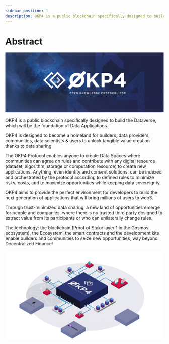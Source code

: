 ```yaml
---
sidebar_position: 1
description: OKP4 is a public blockchain specifically designed to build the Dataverse, the foundation of Data Applications.
---
```


# Abstract

<head>
  <title>OKP4 Whitepaper</title>
</head>

![OKP4 Logo](/img/content/OKP4.jpg)

OKP4 is a public blockchain specifically designed to build the Dataverse, which will be the foundation of Data Applications.

OKP4 is designed to become a homeland for builders, data providers, communities, data scientists & users to unlock tangible value creation thanks to data sharing.

The OKP4 Protocol enables anyone to create Data Spaces where communities can agree on rules and contribute with any digital resource (dataset, algorithm, storage or computation resource) to create new applications. Anything, even identity and consent solutions, can be indexed and orchestrated by the protocol according to defined rules to minimize risks, costs, and to maximize opportunities while keeping data sovereignty.

OKP4 aims to provide the perfect environment for developers to build the next generation of applications that will bring millions of users to web3.

Through trust-minimized data sharing, a new land of opportunities emerge for people and companies, where there is no trusted third party designed to extract value from its participants or who can unilaterally change rules.

The technology: the blockchain (Proof of Stake layer 1 in the Cosmos ecosystem), the Ecosystem, the smart contracts and the development kits enable builders and communities to seize new opportunities, way beyond Decentralized Finance!

![Workflow process OKP4](/img/content/whitepaper/schematic.png)
